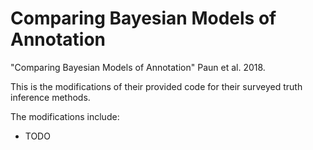 Comparing Bayesian Models of Annotation
==
"Comparing Bayesian Models of Annotation" Paun et al. 2018.

This is the modifications of their provided code for their surveyed truth inference methods.

The modifications include:
- TODO
